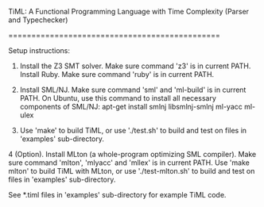 TiML: A Functional Programming Language with Time Complexity (Parser and Typechecker)

==============================================

Setup instructions:

  1. Install the Z3 SMT solver. Make sure command 'z3' is in current PATH.
     Install Ruby. Make sure command 'ruby' is in current PATH.

  2. Install SML/NJ. Make sure command 'sml' and 'ml-build' is in current PATH.
     On Ubuntu, use this command to install all necessary components of SML/NJ:
       apt-get install smlnj libsmlnj-smlnj ml-yacc ml-ulex

  3. Use 'make' to build TiML, or use './test.sh' to build and test on files in 'examples' sub-directory.

  4 (Option). Install MLton (a whole-program optimizing SML compiler). Make sure command 'mlton', 'mlyacc' and 'mllex' is in current PATH. Use 'make mlton' to build TiML with MLton, or use './test-mlton.sh' to build and test on files in 'examples' sub-directory.

See *.timl files in 'examples' sub-directory for example TiML code.